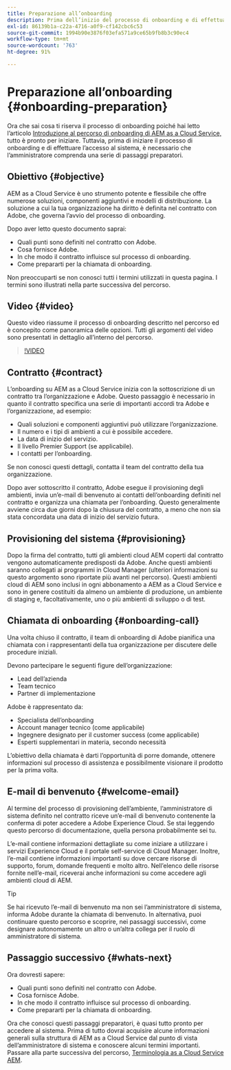 ```yaml
---
title: Preparazione all’onboarding
description: Prima dell’inizio del processo di onboarding e di effettuare l’accesso al sistema è necessario che l’amministratore comprenda una serie di passaggi preparatori.
exl-id: 86139b1a-c22a-4716-a0f9-cf142cbc6c53
source-git-commit: 1994b90e3876f03efa571a9ce65b9fb8b3c90ec4
workflow-type: tm+mt
source-wordcount: '763'
ht-degree: 91%

---
```


# Preparazione all’onboarding {#onboarding-preparation}

Ora che sai cosa ti riserva il processo di onboarding poiché hai letto l’articolo [Introduzione al percorso di onboarding di AEM as a Cloud Service,](overview.md) tutto è pronto per iniziare. Tuttavia, prima di iniziare il processo di onboarding e di effettuare l’accesso al sistema, è necessario che l’amministratore comprenda una serie di passaggi preparatori.

## Obiettivo {#objective}

AEM as a Cloud Service è uno strumento potente e flessibile che offre numerose soluzioni, componenti aggiuntivi e modelli di distribuzione. La soluzione a cui la tua organizzazione ha diritto è definita nel contratto con Adobe, che governa l’avvio del processo di onboarding.

Dopo aver letto questo documento saprai:

* Quali punti sono definiti nel contratto con Adobe.
* Cosa fornisce Adobe.
* In che modo il contratto influisce sul processo di onboarding.
* Come prepararti per la chiamata di onboarding.

Non preoccuparti se non conosci tutti i termini utilizzati in questa pagina. I termini sono illustrati nella parte successiva del percorso.

## Video {#video}

Questo video riassume il processo di onboarding descritto nel percorso ed è concepito come panoramica delle opzioni. Tutti gli argomenti del video sono presentati in dettaglio all’interno del percorso.

>[!VIDEO](https://video.tv.adobe.com/v/336959/?quality=12&learn=on)

## Contratto {#contract}

L’onboarding su AEM as a Cloud Service inizia con la sottoscrizione di un contratto tra l’organizzazione e Adobe. Questo passaggio è necessario in quanto il contratto specifica una serie di importanti accordi tra Adobe e l’organizzazione, ad esempio:

* Quali soluzioni e componenti aggiuntivi può utilizzare l’organizzazione.
* Il numero e i tipi di ambienti a cui è possibile accedere.
* La data di inizio del servizio.
* Il livello Premier Support (se applicabile).
* I contatti per l’onboarding.

Se non conosci questi dettagli, contatta il team del contratto della tua organizzazione.

Dopo aver sottoscritto il contratto, Adobe esegue il provisioning degli ambienti, invia un’e-mail di benvenuto ai contatti dell’onboarding definiti nel contratto e organizza una chiamata per l’onboarding. Questo generalmente avviene circa due giorni dopo la chiusura del contratto, a meno che non sia stata concordata una data di inizio del servizio futura.

## Provisioning del sistema {#provisioning}

Dopo la firma del contratto, tutti gli ambienti cloud AEM coperti dal contratto vengono automaticamente predisposti da Adobe. Anche questi ambienti saranno collegati ai programmi in Cloud Manager (ulteriori informazioni su questo argomento sono riportate più avanti nel percorso). Questi ambienti cloud di AEM sono inclusi in ogni abbonamento a AEM as a Cloud Service e sono in genere costituiti da almeno un ambiente di produzione, un ambiente di staging e, facoltativamente, uno o più ambienti di sviluppo o di test.

## Chiamata di onboarding {#onboarding-call}

Una volta chiuso il contratto, il team di onboarding di Adobe pianifica una chiamata con i rappresentanti della tua organizzazione per discutere delle procedure iniziali.

Devono partecipare le seguenti figure dell’organizzazione:

* Lead dell’azienda
* Team tecnico
* Partner di implementazione

Adobe è rappresentato da:

* Specialista dell’onboarding
* Account manager tecnico (come applicabile)
* Ingegnere designato per il customer success (come applicabile)
* Esperti supplementari in materia, secondo necessità

L’obiettivo della chiamata è darti l’opportunità di porre domande, ottenere informazioni sul processo di assistenza e possibilmente visionare il prodotto per la prima volta.

## E-mail di benvenuto {#welcome-email}

Al termine del processo di provisioning dell’ambiente, l’amministratore di sistema definito nel contratto riceve un’e-mail di benvenuto contenente la conferma di poter accedere a Adobe Experience Cloud. Se stai leggendo questo percorso di documentazione, quella persona probabilmente sei tu.

L’e-mail contiene informazioni dettagliate su come iniziare a utilizzare i servizi Experience Cloud e il portale self-service di Cloud Manager. Inoltre, l’e-mail contiene informazioni importanti su dove cercare risorse di supporto, forum, domande frequenti e molto altro. Nell’elenco delle risorse fornite nell’e-mail, riceverai anche informazioni su come accedere agli ambienti cloud di AEM.

>[!TIP]
>
>Se hai ricevuto l’e-mail di benvenuto ma non sei l’amministratore di sistema, informa Adobe durante la chiamata di benvenuto. In alternativa, puoi continuare questo percorso e scoprire, nei passaggi successivi, come designare autonomamente un altro o un’altra collega per il ruolo di amministratore di sistema.

## Passaggio successivo {#whats-next}

Ora dovresti sapere:

* Quali punti sono definiti nel contratto con Adobe.
* Cosa fornisce Adobe.
* In che modo il contratto influisce sul processo di onboarding.
* Come prepararti per la chiamata di onboarding.

Ora che conosci questi passaggi preparatori, è quasi tutto pronto per accedere al sistema. Prima di tutto dovrai acquisire alcune informazioni generali sulla struttura di AEM as a Cloud Service dal punto di vista dell’amministratore di sistema e conoscere alcuni termini importanti. Passare alla parte successiva del percorso, [Terminologia as a Cloud Service AEM](terminology.md).
